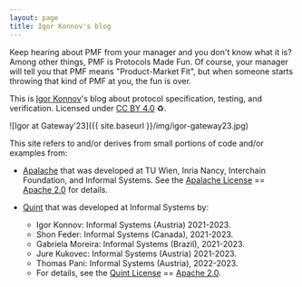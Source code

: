 ```yaml
---
layout: page
title: Igor Konnov's blog
---
```


Keep hearing about PMF from your manager and you don't know what it is? Among
other things, PMF is Protocols Made Fun. Of course, your manager will tell you
that PMF means "Product-Market Fit", but when someone starts throwing that kind
of PMF at you, the fun is over.

This is [Igor Konnov][My Webpage]'s blog about protocol specification, testing,
and verification. Licensed under [CC BY 4.0][] :recycle:.

![Igor at Gateway'23]({{ site.baseurl }}/img/igor-gateway23.jpg)

This site refers to and/or derives from small portions of code and/or examples
from:

 - [Apalache][] that was developed at TU Wien, Inria Nancy, Interchain
   Foundation, and Informal Systems. See the [Apalache License][] ==  [Apache
   2.0][] for details.

 - [Quint][] that was developed at Informal Systems by:
   * Igor Konnov: Informal Systems (Austria) 2021-2023.
   * Shon Feder: Informal Systems (Canada), 2021-2023.
   * Gabriela Moreira: Informal Systems (Brazil), 2021-2023.
   * Jure Kukovec: Informal Systems (Austria) 2021-2023.
   * Thomas Pani: Informal Systems (Austria), 2022-2023.
   * For details, see the [Quint License][] == [Apache 2.0][].

[Quint]: https://konnov.phd/portfolio/quint/
[Quint License]: https://github.com/informalsystems/quint/blob/main/LICENSE
[Apalache]: https://konnov.phd/portfolio/apalache/
[Apalache License]: https://github.com/apalache-mc/apalache/blob/main/LICENSE
[Apache 2.0]: https://www.apache.org/licenses/LICENSE-2.0
[My Webpage]: https://konnov.phd/
[CC BY 4.0]: https://creativecommons.org/licenses/by/4.0/